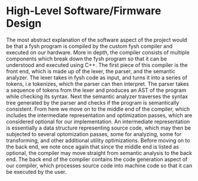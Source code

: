 # High-Level Software/Firmware Design

<!-- For each software/firmware component in the architecture, describe its
implementation and how it is related to other components. 1 page max -->

The most abstract explanation of the software aspect of the project would be
that a fysh program is compiled by the custom fysh compiler and executed on our
hardware. More in depth, the compiler consists of multiple components which
break down the fysh program so that it can be understood and executed using C++. The first piece of this compiler is the front end, which is made up of the lexer, the parser, and the semantic analyzer. The lexer takes in fysh code as input,
and turns it into a series of tokens, i.e tokenizes, which the parser can then interpret. The
parser takes a sequence of tokens from the lexer and produces an AST of
the program while checking its syntax. Next the semantic analyzer traverses the syntax tree generated by the parser and checks if the program is semantically consistent. From here we move on to the middle end of the compiler, which includes the intermediate representation and optimization passes, which are considered optional for our implementation. An intermediate representation is essentially a data structure representing source code, which may then be subjected to several optomization passes, some for analyzing, some for transforming, and other additional utility optimizations. Before moving on to the back end, we note once again that since the  middle end is listed as optional, the compiler may move straight from semantic analysis to the back end. The back end of the compiler contains the code generation aspect of our compiler, which processes source code into machine code so that it can be executed by the user.

